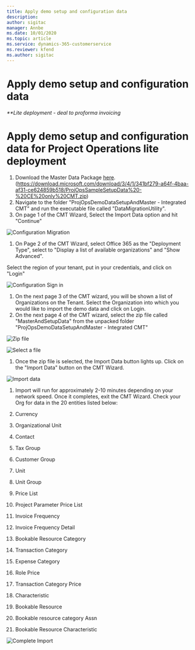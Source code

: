 ```yaml
---
title: Apply demo setup and configuration data
description: 
author: sigitac
manager: Annbe
ms.date: 10/01/2020
ms.topic: article
ms.service: dynamics-365-customerservice
ms.reviewer: kfend 
ms.author: sigitac
---
```


# Apply demo setup and configuration data 

_**Lite deployment - deal to proforma invoicing_

# Apply demo setup and configuration data for Project Operations lite deployment

1. Download the Master Data Package [here](https://download.microsoft.com/download/3/4/1/341bf279-a64f-4baa-af31-ce624859b518/ProjOpsSampleSetupData%20-%20CE%20only%20CMT.zip). (https://download.microsoft.com/download/3/4/1/341bf279-a64f-4baa-af31-ce624859b518/ProjOpsSampleSetupData%20-%20CE%20only%20CMT.zip)
2. Navigate to the folder &quot;ProjOpsDemoDataSetupAndMaster - Integrated CMT&quot; and run the executable file called &quot;DataMigrationUtility&quot;.
3. On page 1 of the CMT Wizard, Select the Import Data option and hit &quot;Continue&quot;

![Configuration Migration](1ConfigurationMigration.png)

1. On Page 2 of the CMT Wizard, select Office 365 as the &quot;Deployment Type&quot;, select to &quot;Display a list of available organizations&quot; and &quot;Show Advanced&quot;.

Select the region of your tenant, put in your credentials, and click on &quot;Login&quot;

![Configuration Sign in](2ConfigurationSignin.png)

1. On the next page 3 of the CMT wizard, you will be shown a list of Organizations on the Tenant. Select the Organization into which you would like to import the demo data and click on Login.
2. On the next page 4 of the CMT wizard, select the zip file called &quot;MasterAndSetupData&quot; from the unpacked folder &quot;ProjOpsDemoDataSetupAndMaster - Integrated CMT&quot;

![Zip file](3ZipFile.png)

![Select a file](4SelectAFile.png)

1. Once the zip file is selected, the Import Data button lights up. Click on the &quot;Import Data&quot; button on the CMT Wizard.

![Import data](5ImportData.png)

1. Import will run for approximately 2-10 minutes depending on your network speed. Once it completes, exit the CMT Wizard. Check your Org for data in the 20 entities listed below:

1. Currency
2. Organizational Unit
3. Contact
4. Tax Group
5. Customer Group
6. Unit
7. Unit Group
8. Price List
9. Project Parameter Price List
10. Invoice Frequency
11. Invoice Frequency Detail
12. Bookable Resource Category
13. Transaction Category
14. Expense Category
15. Role Price
16. Transaction Category Price
17. Characteristic
18. Bookable Resource
19. Bookable resource category Assn
20. Bookable Resource Characteristic

![Complete Import](6CompleteImport.png)
